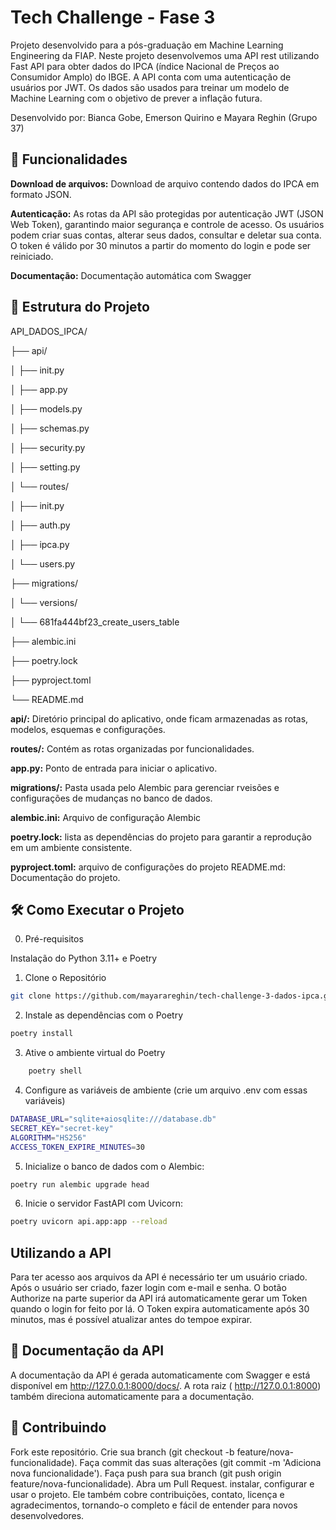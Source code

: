 # Tech Challenge - Fase 3

Projeto desenvolvido para a pós-graduação em Machine Learning Engineering da FIAP. Neste projeto desenvolvemos uma API rest utilizando Fast API para obter dados do IPCA (índice Nacional de Preços ao Consumidor Amplo) do IBGE. A API conta com uma autenticação de usuários por JWT. Os dados são usados para treinar um modelo de Machine Learning com o objetivo de prever a inflação futura.

Desenvolvido por: Bianca Gobe, Emerson Quirino e Mayara Reghin (Grupo 37)


## 🚀 Funcionalidades

**Download de arquivos:** Download de arquivo contendo dados do IPCA em formato JSON.

**Autenticação:** As rotas da API são protegidas por autenticação JWT (JSON Web Token), garantindo maior segurança e controle de acesso. Os usuários podem criar suas contas, alterar seus dados, consultar e deletar sua conta. O token é válido por 30 minutos a partir do momento do login e pode ser reiniciado.

**Documentação:** Documentação automática com Swagger

## 📁 Estrutura do Projeto

API_DADOS_IPCA/

├── api/

│ ├── init.py

│ ├── app.py

│ ├── models.py

│ ├── schemas.py

│ ├── security.py

│ ├── setting.py

│ └── routes/

│ ├── init.py

│ ├── auth.py

│ ├── ipca.py

│ └── users.py

├── migrations/

│ └── versions/

│ └── 681fa444bf23_create_users_table

├── alembic.ini

├── poetry.lock

├── pyproject.toml

└── README.md


**api/:** Diretório principal do aplicativo, onde ficam armazenadas as rotas, modelos, esquemas e configurações.

**routes/:** Contém as rotas organizadas por funcionalidades.

**app.py:** Ponto de entrada para iniciar o aplicativo.

**migrations/:** Pasta usada pelo Alembic para gerenciar rveisões e configurações de mudanças no banco de dados.

**alembic.ini:** Arquivo de configuração Alembic

**poetry.lock:** lista as dependências do projeto para garantir a reprodução em um ambiente consistente.

**pyproject.toml:** arquivo de configurações do projeto
README.md: Documentação do projeto.

## 🛠️ Como Executar o Projeto

0. Pré-requisitos

Instalação do Python 3.11+ e Poetry

1. Clone o Repositório
```bash
git clone https://github.com/mayarareghin/tech-challenge-3-dados-ipca.git
```

2. Instale as dependências com o Poetry
```bash
poetry install
```

3. Ative o ambiente virtual do Poetry
```bash
    poetry shell
```

4. Configure as variáveis de ambiente (crie um arquivo .env com essas variáveis)
```bash
DATABASE_URL="sqlite+aiosqlite:///database.db"
SECRET_KEY="secret-key"
ALGORITHM="HS256"
ACCESS_TOKEN_EXPIRE_MINUTES=30
```

5. Inicialize o banco de dados com o Alembic:
```bash
poetry run alembic upgrade head
```

6. Inicie o servidor FastAPI com Uvicorn:
```bash
poetry uvicorn api.app:app --reload
```
## Utilizando a API

Para ter acesso aos arquivos da API é necessário ter um usuário criado. Após o usuário ser criado, fazer login com e-mail e senha. O botão Authorize na parte superior da API irá automaticamente gerar um Token quando o login for feito por lá. O Token expira automaticamente após 30 minutos, mas é possível atualizar antes do tempoe expirar.

## 📖 Documentação da API
A documentação da API é gerada automaticamente com Swagger e está disponível em  http://127.0.0.1:8000/docs/. A rota raiz ( http://127.0.0.1:8000) também direciona automaticamente para a documentação.



## 🤝 Contribuindo
Fork este repositório.
Crie sua branch (git checkout -b feature/nova-funcionalidade).
Faça commit das suas alterações (git commit -m 'Adiciona nova funcionalidade').
Faça push para sua branch (git push origin feature/nova-funcionalidade).
Abra um Pull Request. instalar, configurar e usar o projeto. Ele também cobre contribuições, contato, licença e agradecimentos, tornando-o completo e fácil de entender para novos desenvolvedores.
